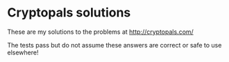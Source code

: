 # Cryptopals solutions

These are my solutions to the problems at http://cryptopals.com/

The tests pass but do not assume these answers are correct or safe to use elsewhere!